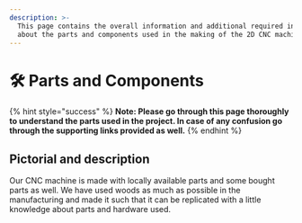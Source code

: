 ```yaml
---
description: >-
  This page contains the overall information and additional required information
  about the parts and components used in the making of the 2D CNC machine
---
```


# 🛠 Parts and Components

{% hint style="success" %}
**Note:  Please  go through this page thoroughly to understand the parts used in the project. In case of any confusion go through the supporting links provided as well.**
{% endhint %}

## Pictorial and description

Our CNC machine is made with locally available parts and some bought parts as well. We have used woods as much as possible in the manufacturing and made it such that it can be replicated with a little knowledge about parts and hardware used.
